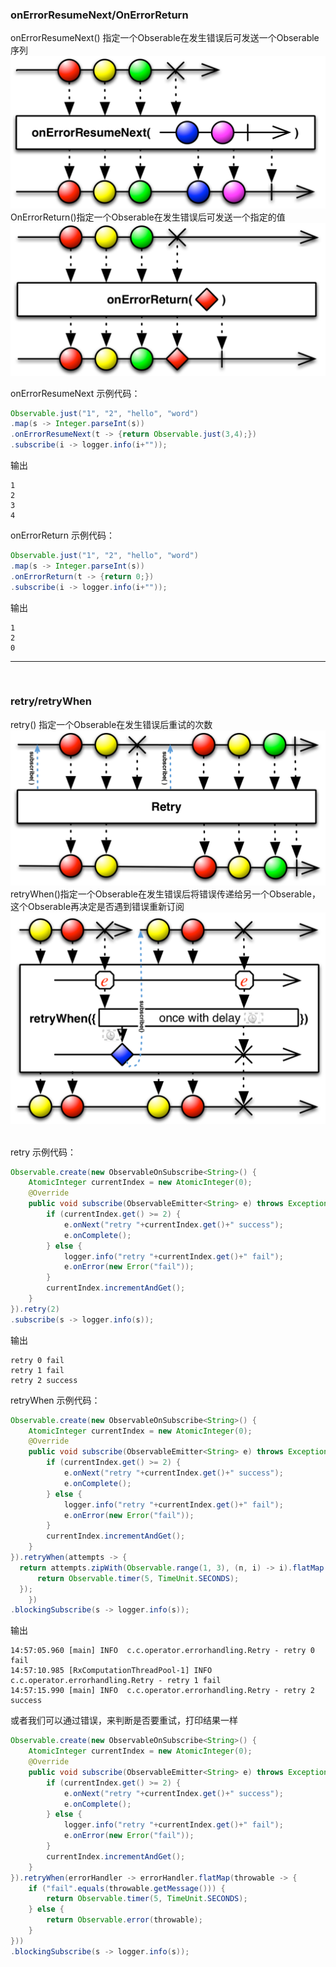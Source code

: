 ### onErrorResumeNext/OnErrorReturn  
onErrorResumeNext() 指定一个Obserable在发生错误后可发送一个Obserable序列  
![](/docs/images/onErrorResumeNext.png)  
OnErrorReturn()指定一个Obserable在发生错误后可发送一个指定的值  
![](/docs/images/onErrorReturn.png)  

onErrorResumeNext 示例代码：   

```java
Observable.just("1", "2", "hello", "word")
.map(s -> Integer.parseInt(s))
.onErrorResumeNext(t -> {return Observable.just(3,4);})
.subscribe(i -> logger.info(i+""));
```

输出  

```
1
2
3
4
```

onErrorReturn 示例代码：   
```java
Observable.just("1", "2", "hello", "word")
.map(s -> Integer.parseInt(s))
.onErrorReturn(t -> {return 0;})
.subscribe(i -> logger.info(i+""));
```

输出  

```
1
2
0
```

***  
<br/> 

### retry/retryWhen  
retry() 指定一个Obserable在发生错误后重试的次数 
![](/docs/images/retry.png)  
retryWhen()指定一个Obserable在发生错误后将错误传递给另一个Obserable，这个Obserable再决定是否遇到错误重新订阅
![](/docs/images/retryWhen.png)  

retry 示例代码：   

```java
Observable.create(new ObservableOnSubscribe<String>() {
	AtomicInteger currentIndex = new AtomicInteger(0);
	@Override
	public void subscribe(ObservableEmitter<String> e) throws Exception {
		if (currentIndex.get() >= 2) {
			e.onNext("retry "+currentIndex.get()+" success");
			e.onComplete();
		} else {
			logger.info("retry "+currentIndex.get()+" fail");
			e.onError(new Error("fail"));
		}
		currentIndex.incrementAndGet();
	}
}).retry(2)
.subscribe(s -> logger.info(s));
```

输出  

```
retry 0 fail
retry 1 fail
retry 2 success
```

retryWhen 示例代码：   
```java
Observable.create(new ObservableOnSubscribe<String>() {
	AtomicInteger currentIndex = new AtomicInteger(0);
	@Override
	public void subscribe(ObservableEmitter<String> e) throws Exception {
		if (currentIndex.get() >= 2) {
			e.onNext("retry "+currentIndex.get()+" success");
			e.onComplete();
		} else {
			logger.info("retry "+currentIndex.get()+" fail");
			e.onError(new Error("fail"));
		}
		currentIndex.incrementAndGet();
	}
}).retryWhen(attempts -> {
  return attempts.zipWith(Observable.range(1, 3), (n, i) -> i).flatMap(i -> {
      return Observable.timer(5, TimeUnit.SECONDS);
  });
	})
.blockingSubscribe(s -> logger.info(s));
```

输出  

```
14:57:05.960 [main] INFO  c.c.operator.errorhandling.Retry - retry 0 fail
14:57:10.985 [RxComputationThreadPool-1] INFO  c.c.operator.errorhandling.Retry - retry 1 fail
14:57:15.990 [main] INFO  c.c.operator.errorhandling.Retry - retry 2 success
```
或者我们可以通过错误，来判断是否要重试，打印结果一样
```Java
Observable.create(new ObservableOnSubscribe<String>() {
	AtomicInteger currentIndex = new AtomicInteger(0);
	@Override
	public void subscribe(ObservableEmitter<String> e) throws Exception {
		if (currentIndex.get() >= 2) {
			e.onNext("retry "+currentIndex.get()+" success");
			e.onComplete();
		} else {
			logger.info("retry "+currentIndex.get()+" fail");
			e.onError(new Error("fail"));
		}
		currentIndex.incrementAndGet();
	}
}).retryWhen(errorHandler -> errorHandler.flatMap(throwable -> {
    if ("fail".equals(throwable.getMessage())) {
    	return Observable.timer(5, TimeUnit.SECONDS);
    } else {
        return Observable.error(throwable);
    }
}))
.blockingSubscribe(s -> logger.info(s));
```

